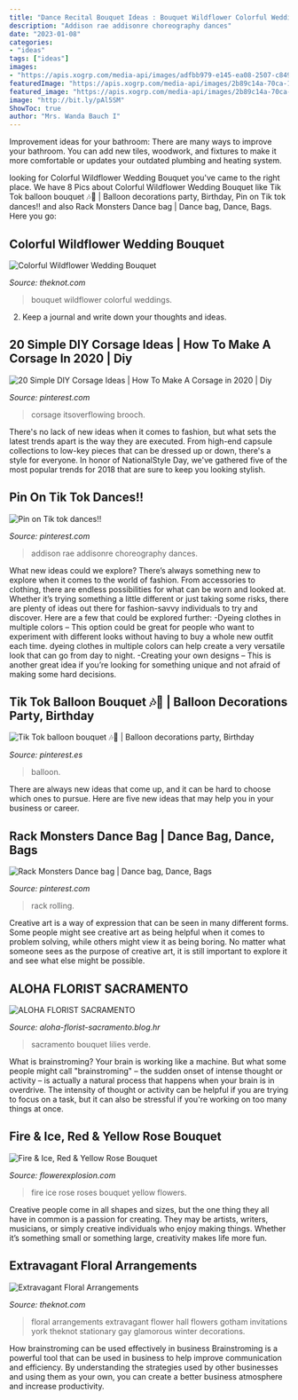 ```yaml
---
title: "Dance Recital Bouquet Ideas : Bouquet Wildflower Colorful Weddings"
description: "Addison rae addisonre choreography dances"
date: "2023-01-08"
categories:
- "ideas"
tags: ["ideas"]
images:
- "https://apis.xogrp.com/media-api/images/adfbb979-e145-ea08-2507-c84991b27454"
featuredImage: "https://apis.xogrp.com/media-api/images/2b89c14a-70ca-11e4-843f-22000aa61a3e"
featured_image: "https://apis.xogrp.com/media-api/images/2b89c14a-70ca-11e4-843f-22000aa61a3e"
image: "http://bit.ly/pAl5SM"
ShowToc: true
author: "Mrs. Wanda Bauch I"
---
```



Improvement ideas for your bathroom:
There are many ways to improve your bathroom. You can add new tiles, woodwork, and fixtures to make it more comfortable or updates your outdated plumbing and heating system.

	

		
looking for Colorful Wildflower Wedding Bouquet you've came to the right place. We have 8 Pics about Colorful Wildflower Wedding Bouquet like Tik Tok balloon bouquet 🎶🎼 | Balloon decorations party, Birthday, Pin on Tik tok dances!! and also Rack Monsters Dance bag | Dance bag, Dance, Bags. Here you go:
		
    
## Colorful Wildflower Wedding Bouquet

<img loading=lazy src="https://apis.xogrp.com/media-api/images/2b89c14a-70ca-11e4-843f-22000aa61a3e" onerror="this.onerror=null;this.src='https://tse4.mm.bing.net/th?id=OIP.ar9WoX7e5-sRKuwSLh8N0AHaLH&amp;pid=15.1';" alt="Colorful Wildflower Wedding Bouquet">

_Source: theknot.com_

>bouquet wildflower colorful weddings. 

	

2. Keep a journal and write down your thoughts and ideas.

    
## 20 Simple DIY Corsage Ideas | How To Make A Corsage In 2020 | Diy

<img loading=lazy src="https://i.pinimg.com/736x/3b/fb/1f/3bfb1fd463dc726c5e250a6ab07085f3.jpg" onerror="this.onerror=null;this.src='https://tse4.mm.bing.net/th?id=OIP.oSvEVj9yhJbZTTLnt_6L5QHaNw&amp;pid=15.1';" alt="20 Simple DIY Corsage Ideas | How To Make A Corsage in 2020 | Diy">

_Source: pinterest.com_

>corsage itsoverflowing brooch. 

	

There's no lack of new ideas when it comes to fashion, but what sets the latest trends apart is the way they are executed. From high-end capsule collections to low-key pieces that can be dressed up or down, there's a style for everyone. In honor of NationalStyle Day, we've gathered five of the most popular trends for 2018 that are sure to keep you looking stylish.

    
## Pin On Tik Tok Dances!!

<img loading=lazy src="https://i.pinimg.com/736x/ad/11/41/ad1141cef9aba3d9396f0fe139355b04.jpg" onerror="this.onerror=null;this.src='https://tse3.mm.bing.net/th?id=OIP.sqLvVPMua-rzyg9p1MdSMgHaNK&amp;pid=15.1';" alt="Pin on Tik tok dances!!">

_Source: pinterest.com_

>addison rae addisonre choreography dances. 

	

What new ideas could we explore?
There’s always something new to explore when it comes to the world of fashion. From accessories to clothing, there are endless possibilities for what can be worn and looked at. Whether it’s trying something a little different or just taking some risks, there are plenty of ideas out there for fashion-savvy individuals to try and discover. Here are a few that could be explored further: 
-Dyeing clothes in multiple colors – This option could be great for people who want to experiment with different looks without having to buy a whole new outfit each time. dyeing clothes in multiple colors can help create a very versatile look that can go from day to night. 
-Creating your own designs – This is another great idea if you’re looking for something unique and not afraid of making some hard decisions.

    
## Tik Tok Balloon Bouquet 🎶🎼 | Balloon Decorations Party, Birthday

<img loading=lazy src="https://i.pinimg.com/736x/74/ae/ac/74aeac3d55e47319fa76a58240465bbb.jpg" onerror="this.onerror=null;this.src='https://tse3.mm.bing.net/th?id=OIP.LCXJ3lUFrNfkB2qh6yuv2QHaJQ&amp;pid=15.1';" alt="Tik Tok balloon bouquet 🎶🎼 | Balloon decorations party, Birthday">

_Source: pinterest.es_

>balloon. 

	

There are always new ideas that come up, and it can be hard to choose which ones to pursue. Here are five new ideas that may help you in your business or career.

    
## Rack Monsters Dance Bag | Dance Bag, Dance, Bags

<img loading=lazy src="https://i.pinimg.com/736x/33/f2/d5/33f2d56282b7bc247dcfc3fecbd5f12a.jpg" onerror="this.onerror=null;this.src='https://tse4.mm.bing.net/th?id=OIP.vtPnvYN8lZ0dEdOLPbH0cgHaH_&amp;pid=15.1';" alt="Rack Monsters Dance bag | Dance bag, Dance, Bags">

_Source: pinterest.com_

>rack rolling. 

	

Creative art is a way of expression that can be seen in many different forms. Some people might see creative art as being helpful when it comes to problem solving, while others might view it as being boring. No matter what someone sees as the purpose of creative art, it is still important to explore it and see what else might be possible.

    
## ALOHA FLORIST SACRAMENTO

<img loading=lazy src="http://bit.ly/pAl5SM" onerror="this.onerror=null;this.src='https://tse4.mm.bing.net/th?id=OIP.lycazRfQW6FxEP2T95zNpQHaE8&amp;pid=15.1';" alt="ALOHA FLORIST SACRAMENTO">

_Source: aloha-florist-sacramento.blog.hr_

>sacramento bouquet lilies verde. 

	

What is brainstroming?
Your brain is working like a machine. But what some people might call "brainstroming" – the sudden onset of intense thought or activity – is actually a natural process that happens when your brain is in overdrive. The intensity of thought or activity can be helpful if you are trying to focus on a task, but it can also be stressful if you're working on too many things at once.

    
## Fire &amp; Ice, Red &amp; Yellow Rose Bouquet

<img loading=lazy src="https://d1nfcimmipiaw0.cloudfront.net/catalog/product/cache/1/thumbnail/600x/17f82f742ffe127f42dca9de82fb58b1/r/o/roses_stock-3_1_.jpg" onerror="this.onerror=null;this.src='https://tse4.mm.bing.net/th?id=OIP.FErX3B6G0ccHwMnW45JnoAHaLH&amp;pid=15.1';" alt="Fire &amp; Ice, Red &amp; Yellow Rose Bouquet">

_Source: flowerexplosion.com_

>fire ice rose roses bouquet yellow flowers. 

	

Creative people come in all shapes and sizes, but the one thing they all have in common is a passion for creating. They may be artists, writers, musicians, or simply creative individuals who enjoy making things. Whether it’s something small or something large, creativity makes life more fun.

    
## Extravagant Floral Arrangements

<img loading=lazy src="https://apis.xogrp.com/media-api/images/adfbb979-e145-ea08-2507-c84991b27454" onerror="this.onerror=null;this.src='https://tse4.mm.bing.net/th?id=OIP._4BJXyIGWDdtOFsW162puQHaLG&amp;pid=15.1';" alt="Extravagant Floral Arrangements">

_Source: theknot.com_

>floral arrangements extravagant flower hall flowers gotham invitations york theknot stationary gay glamorous winter decorations. 

	

How brainstroming can be used effectively in business
Brainstroming is a powerful tool that can be used in business to help improve communication and efficiency. By understanding the strategies used by other businesses and using them as your own, you can create a better business atmosphere and increase productivity.

